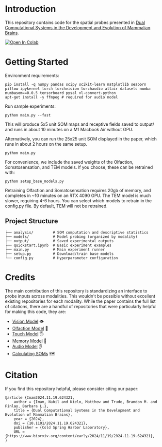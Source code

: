 # Introduction

This repository contains code for the spatial probes presented in [Dual Computational Systems in the Development and Evolution of Mammalian Brains](https://www.biorxiv.org/content/10.1101/2024.11.19.624321v1.full.pdf). 

[![Open In Colab](https://colab.research.google.com/assets/colab-badge.svg)](https://colab.research.google.com/github/USERNAME/REPO/blob/main/NOTEBOOK.ipynb)

# Getting Started

Environment requirements:

```
pip install -q numpy pandas scipy scikit-learn matplotlib seaborn pillow ipykernel torch torchvision torchaudio altair datasets numba numbasom==0.0.5 tensorboard pysal vl-convert-python
apt-get install -y ffmpeg # required for audio model
```

Run sample experiments:

```
python main.py --fast
```

This will produce 5x5 unit SOM maps and receptive fields saved to output/ and runs in about 10 minutes on a M1 Macbook Air without GPU.

Alternatively, you can run the 25x25 unit SOM displayed in the paper, which runs in about 2 hours on the same setup.

```
python main.py
```

For convenience, we include the saved weights of the Olfaction, Somatosensation, and TEM models. If you choose, these can be retrained with:

```
python setup_base_models.py
```

Retraining Olfaction and Somatosensation requires 20gb of memory, and completes in ~10 minutes on an RTX 4090 GPU. The TEM model is much slower, requiring 4-6 hours. You can select which models to retrain in the config.py file. By default, TEM will not be retrained.


## Project Structure
```
├── analysis/         # SOM computation and descriptive statistics
├── models/           # Model probing (organized by modality)
├── output/           # Saved experimental outputs
├── quickstart.ipynb  # Basic experiment examples
├── main.py           # Main experiment runner
├── setup.py          # Download/train base models
└── config.py         # Hyperparameter configuration
```

# Credits
The main contribution of this repository is standardizing an interface to probe inputs across modalities. This wouldn't be possible without excellent existing repositories for each modality. While the paper contains the full list of citations, there are a handful of repositories that were particularly helpful for making this code, they are:
- [Vision Model](https://github.com/pytorch/vision/blob/main/torchvision/models/resnet.py) 👁️
- [Olfaction Model](https://github.com/gyyang/olfaction_evolution) 👃
- [Touch Model](https://github.com/erkil1452/touch/tree/master) 🖐️
- [Memory Model](https://github.com/jbakermans/torch_tem) 🧠
- [Audio Model](https://github.com/pytorch/audio/blob/main/examples/tutorials/speech_recognition_pipeline_tutorial.py) 👂
- [Calculating SOMs](https://github.com/nmarincic/numbasom) 🗺️

# Citation
If you find this repository helpful, please consider citing our paper:
```
@article {Imam2024.11.19.624321,
	author = {Imam, Nabil and Kielo, Matthew and Trude, Brandon M. and Finlay, Barbara L.},
	title = {Dual Computational Systems in the Development and Evolution of Mammalian Brains},
	year = {2024},
	doi = {10.1101/2024.11.19.624321},
	publisher = {Cold Spring Harbor Laboratory},
	URL = {https://www.biorxiv.org/content/early/2024/11/19/2024.11.19.624321},
}
```
